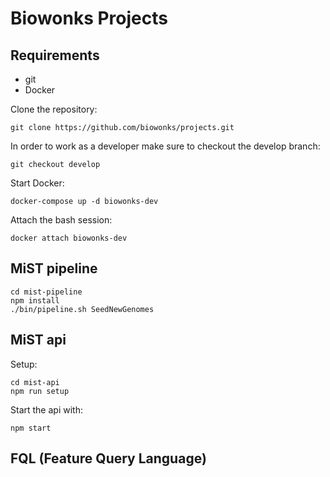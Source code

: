 # Biowonks Projects

## Requirements
* git
* Docker

Clone the repository:
```
git clone https://github.com/biowonks/projects.git
```

In order to work as a developer make sure to checkout the develop branch:
```
git checkout develop
```

Start Docker:
```
docker-compose up -d biowonks-dev
```

Attach the bash session:
```
docker attach biowonks-dev
```

## MiST pipeline

```
cd mist-pipeline
npm install
./bin/pipeline.sh SeedNewGenomes
```

## MiST api
Setup:
```
cd mist-api
npm run setup
```

Start the api with:
```
npm start
```


## FQL (Feature Query Language)

